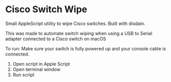 # Cisco Switch Wipe
Small AppleScript utility to wipe Cisco switches. Built with disdain.

This was made to automate switch wiping when using a USB to Serial adapter connected to a Cisco switch on macOS

To run:
Make sure your switch is fully powered up and your console cable is connected.

1. Open script in Apple Script
2. Open terminal window
3. Run script
